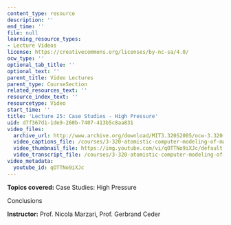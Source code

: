 ```yaml
---
content_type: resource
description: ''
end_time: ''
file: null
learning_resource_types:
- Lecture Videos
license: https://creativecommons.org/licenses/by-nc-sa/4.0/
ocw_type: ''
optional_tab_title: ''
optional_text: ''
parent_title: Video Lectures
parent_type: CourseSection
related_resources_text: ''
resource_index_text: ''
resourcetype: Video
start_time: ''
title: 'Lecture 25: Case Studies - High Pressure'
uid: d7f367d1-1de9-260b-7407-413b5c8aa831
video_files:
  archive_url: http://www.archive.org/download/MIT3.320S2005/ocw-3.320-lec-19-10may05-220k.mp4
  video_captions_file: /courses/3-320-atomistic-computer-modeling-of-materials-sma-5107-spring-2005/32206e7a0ddd5f51abebe257c6d24427_qOTTNo9iXJc.vtt
  video_thumbnail_file: https://img.youtube.com/vi/qOTTNo9iXJc/default.jpg
  video_transcript_file: /courses/3-320-atomistic-computer-modeling-of-materials-sma-5107-spring-2005/0a9e7238e89977b7470257584ea8ee8f_qOTTNo9iXJc.pdf
video_metadata:
  youtube_id: qOTTNo9iXJc
---
```


**Topics covered:** Case Studies: High Pressure

Conclusions

**Instructor:** Prof. Nicola Marzari, Prof. Gerbrand Ceder

